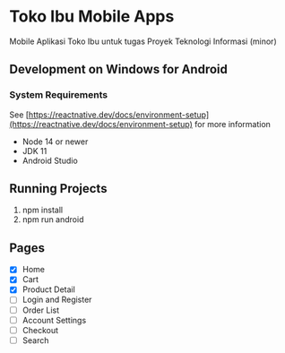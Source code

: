 # Toko Ibu Mobile Apps
Mobile Aplikasi Toko Ibu untuk tugas Proyek Teknologi Informasi (minor)

## Development on Windows for Android
### System Requirements
See [https://reactnative.dev/docs/environment-setup](https://reactnative.dev/docs/environment-setup) for more information
- Node 14 or newer
- JDK 11
- Android Studio

## Running Projects
1. npm install
2. npm run android

## Pages
- [x] Home
- [x] Cart
- [x] Product Detail
- [ ] Login and Register
- [ ] Order List
- [ ] Account Settings
- [ ] Checkout
- [ ] Search